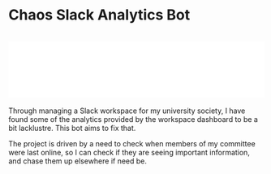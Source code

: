 # Chaos Slack Analytics Bot

<br>
  <img src="Pictures_for_README/ChaosWhitenobackwide.png" alt="Chaos Logo">
</p>

Through managing a Slack workspace for my university society, I have found some of the analytics provided by the workspace dashboard to be a bit lacklustre. This bot aims to fix that.

The project is driven by a need to check when members of my committee were last online, so I can check if they are seeing important information, and chase them up elsewhere if need be.
